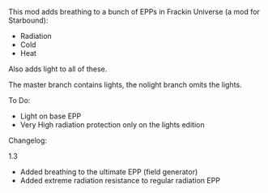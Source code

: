 This mod adds breathing to a bunch of EPPs in Frackin Universe (a mod for Starbound):
- Radiation
- Cold
- Heat

Also adds light to all of these.

The master branch contains lights, the nolight branch omits the lights.

To Do:

- Light on base EPP
- Very High radiation protection only on the lights edition

Changelog:

1.3
- Added breathing to the ultimate EPP (field generator)
- Added extreme radiation resistance to regular radiation EPP